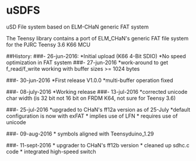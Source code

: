 # uSDFS
uSD File system based on ELM-CHaN generic FAT system

The Teensy library contains a port of ELM_CHaN's generic FAT file system for the PJRC Teensy 3.6 K66 MCU 

##History:
###- 26-jun-2016: 
    *Initial upload (K66 4-Bit SDIO)
    *No speed optimization in FAT system
###- 27-jun-2016
    *work-around to get f_read/f_write working with buffer sizes >= 1024 bytes
    
###- 30-jun-2016
	*First release V1.0.0
		*multi-buffer operation fixed
	
###- 08-july-2016
	*Working release
###- 13-jul-2016
	*corrected unicode char width (is 32 bit not 16 bit on FRDM K64, not sure for Teensy 3.6)

###- 25-jul-2016
	*upgraded to CHaN's ff12a version as of 25-July
	*default configuration is now with exFAT
		* implies use of LFN
		* requires use of unicode

###- 09-aug-2016
	* symbols aligned with Teensyduino_1.29

###- 11-sept-2016
	* upgrader to CHaN's ff12b version
	* cleaned up sdhc.c code
	* integrated high-speed switch
